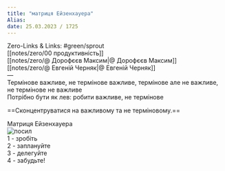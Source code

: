```yaml
---
title: "матриця Ейзенхауера"
Alias: 
date: 25.03.2023 / 1725  
---
```

Zero-Links & Links:  #green/sprout  
[[notes/zero/00 продуктивність]]  
[[notes/zero/@ Дорофєєв Максим|@ Дорофєєв Максим]]  
[[notes/zero/@ Евгеній Черняк|@ Евгеній Черняк]]  
—  
Термінове важливе, не термінове важливе, термінове але не важливе, не термінове не важливе  
Потрібно бути як лев: робити важливе, не термінове

==Сконцентруватися на важливому та не терміновому.== 

Матриця Ейзенхауера  
![посил](notes/images/Pasted25.png)  
1 - зробіть  
2 - заплануйте  
3 - делегуйте  
4 - забудьте!
